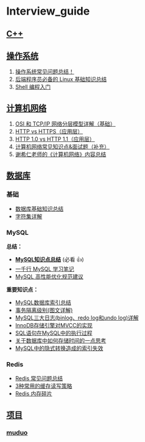 # Interview_guide

## [C++](./C++/README.md)

## [操作系统](./操作系统)

1. [操作系统常见问题总结！](./操作系统/operating-system-basic-questions-01.md)
2. [后端程序员必备的 Linux 基础知识总结](./操作系统/linux-intro.md)
3. [Shell 编程入门](./操作系统/shell-intro.md)

## [计算机网络](./计算机网络/)

1. [OSI 和 TCP/IP 网络分层模型详解（基础）](./计算机网络/osi&tcp-ip-model.md)
1. [HTTP vs HTTPS（应用层）](./计算机网络/http&https.md)
1. [HTTP 1.0 vs HTTP 1.1（应用层）](./计算机网络/http1.0&http1.1.md)
1. [计算机网络常见知识点&面试题（补充）](./计算机网络/other-network-questions.md)
2. [谢希仁老师的《计算机网络》内容总结](./计算机网络/谢希仁老师的《计算机网络》内容总结.md)


## [数据库](./数据库/)

### 基础

- [数据库基础知识总结](./%E6%95%B0%E6%8D%AE%E5%BA%93/basis.md)
- [字符集详解](./%E6%95%B0%E6%8D%AE%E5%BA%93/character-set.md)

### MySQL

**总结：**

- **[MySQL知识点总结](./%E6%95%B0%E6%8D%AE%E5%BA%93/mysql/mysql-questions-01.md)** (必看 :+1:)
- [一千行 MySQL 学习笔记](./%E6%95%B0%E6%8D%AE%E5%BA%93/mysql/a-thousand-lines-of-mysql-study-notes.md)
- [MySQL 高性能优化规范建议](./%E6%95%B0%E6%8D%AE%E5%BA%93/mysql/mysql-high-performance-optimization-specification-recommendations.md)

**重要知识点：**

- [MySQL数据库索引总结](./%E6%95%B0%E6%8D%AE%E5%BA%93/mysql/mysql-index.md)
- [事务隔离级别(图文详解)](./%E6%95%B0%E6%8D%AE%E5%BA%93/mysql/transaction-isolation-level.md)
- [MySQL三大日志(binlog、redo log和undo log)详解](./%E6%95%B0%E6%8D%AE%E5%BA%93/mysql/mysql-logs.md)
- [InnoDB存储引擎对MVCC的实现](./%E6%95%B0%E6%8D%AE%E5%BA%93/mysql/innodb-implementation-of-mvcc.md)
- [SQL语句在MySQL中的执行过程](./%E6%95%B0%E6%8D%AE%E5%BA%93/mysql/how-sql-executed-in-mysql.md)
- [关于数据库中如何存储时间的一点思考](./%E6%95%B0%E6%8D%AE%E5%BA%93/mysql/some-thoughts-on-database-storage-time.md)
- [MySQL中的隐式转换造成的索引失效](./%E6%95%B0%E6%8D%AE%E5%BA%93/mysql/index-invalidation-caused-by-implicit-conversion.md)

### Redis

- [Redis 常见问题总结](./%E6%95%B0%E6%8D%AE%E5%BA%93/redis/redis-questions-01.md)
- [3种常用的缓存读写策略](./%E6%95%B0%E6%8D%AE%E5%BA%93/redis/3-commonly-used-cache-read-and-write-strategies.md)
- [Redis 内存碎片](././%E6%95%B0%E6%8D%AE%E5%BA%93/redis/redis-memory-fragmentation.md)


## [项目](./项目/README.md)

### [muduo](./项目)
